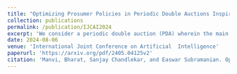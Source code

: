 ```yaml
---
title: "Optimizing Prosumer Policies in Periodic Double Auctions Inspired by Equilibrium Analysis"
collection: publications
permalink: /publication/IJCAI2024
excerpt: 'We consider a periodic double auction (PDA) wherein the main participants are wholesale suppliers and brokers representing retailers. The suppliers are represented by a composite supply curve and the brokers are represented by individual bids. Additionally, the brokers can participate in small-scale selling by placing individual asks; hence, they act as prosumers. Specifically, in a PDA, the prosumers who are net buyers have multiple opportunities to buy or sell multiple units of a commodity with the aim of minimizing the cost of buying across multiple rounds of the PDA. Formulating optimal bidding strategies for such a PDA setting involves planning across current and future rounds while considering the bidding strategies of other agents. In this work, we propose Markov perfect Nash equilibrium (MPNE) policies for a setup where multiple prosumers with knowledge of the composite supply curve compete to procure commodities. Thereafter, the MPNE policies are used to develop an algorithm called MPNE-BBS for the case wherein the prosumers need to re-construct an approximate composite supply curve using past auction information. The efficacy of the proposed algorithm is demonstrated on the PowerTAC wholesale market simulator against several baselines and state-of-the-art bidding policies.'
date: 2024-08-06
venue: 'International Joint Conference on Artificial  Intelligence'
paperurl: 'https://arxiv.org/pdf/2405.04125v2'
citation: 'Manvi, Bharat, Sanjay Chandlekar, and Easwar Subramanian. Optimizing Prosumer Policies in Periodic Double Auctions Inspired by Equilibrium Analysis (Extended Version). arXiv preprint arXiv:2405.04125 (2024).'
---
```


